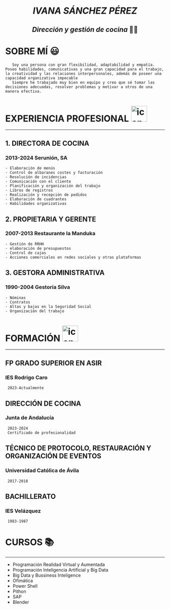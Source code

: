 
# <p align="center"> *IVANA SÁNCHEZ PÉREZ*
## <p align="center"> *Dirección y gestión de cocina* 👩‍🍳

# SOBRE MÍ 😃

````
   Soy una persona con gran flexibilidad, adaptabilidad y empatía. Poseo habilidades, comunicativas y una gran capacidad para el trabajo, la creatividad y las relaciones interpersonales, además de poseer una capacidad organizativa impecable
   Siempre he trabajado muy bien en equipo y creo que sé tomar las decisiones adecuadas, resolver problemas y motivar a otros de una manera efectiva.
````

# EXPERIENCIA PROFESIONAL <img src="https://github.com/user-attachments/assets/fc14088e-e486-4ebe-be57-5bf8b395fc9e" alt="icon" width="50" height="50" />

____________________________________________________________________________

## 1.  DIRECTORA DE COCINA
 ### 2013-2024   Serunión, SA
 
    - Elaboración de menús
    - Control de albaranes costes y facturación
    - Resolución de incidencias
    - Comunicación con el cliente
    - Planificación y organización del trabajo
    - Libros de registros
    - Realización y recepción de pedidos
    - Elaboración de cuadrantes
    - Habilidades organizativas
  
## 2.  PROPIETARIA Y GERENTE 
### 2007-2013   Restaurante la Manduka

    - Gestión de RRHH
    - elaboración de presupuestos
    - Control de cajas
    - Acciones comerciales en redes sociales y otras plataformas
  
## 3.  GESTORA ADMINISTRATIVA
 ### 1990-2004   Gestoría Silva
 
    - Nóminas
    - Contratos
    - Altas y bajas en la Seguridad Social
    - Organización del trabajo

# FORMACIÓN <img src="https://github.com/user-attachments/assets/304c0aa2-cbe1-4a30-a0ab-c7e7cd0686da" alt="icon" width="50" height="50" />
____________________________________________________________________________

## FP GRADO SUPERIOR EN ASIR
 ### IES Rodrigo Caro
     2023-Actualmente
## DIRECCIÓN DE COCINA
 ### Junta de Andalucía
     2023-2024 
     Certificado de profesionalidad
## TÉCNICO DE PROTOCOLO, RESTAURACIÓN Y ORGANIZACIÓN DE EVENTOS
 ### Universidad Católica de Ávila
     2017-2018
## BACHILLERATO
 ### IES Velázquez
     1983-1987

# CURSOS 📚
____________________________________________________________________________

- Programación Realidad Virtual y Aumentada
- Programación Inteligencia Artificial y Big Data
- Big Data y Bussiness Inteligence
- Ofimática
- Power Shell
- Pithon
- SAP
- Blender





